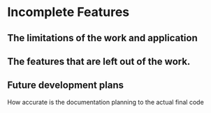 # Incomplete Features

## The limitations of the work and application 

## The features that are left out of the work. 

## Future development plans

How accurate is the documentation planning to the actual final code

